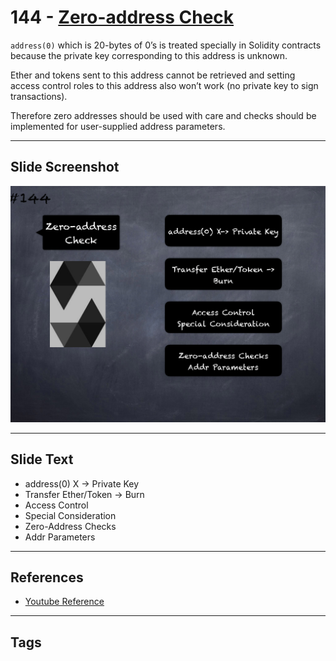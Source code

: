 # 144 - [Zero-address Check](Zero-address%20Check.md)
`address(0)` which is 20-bytes of 0’s is treated specially in Solidity contracts because the private key corresponding to this address is unknown. 

Ether and tokens sent to this address cannot be retrieved and setting access control roles to this address also won’t work (no private key to sign transactions). 

Therefore zero addresses should be used with care and checks should be implemented for user-supplied address parameters.

___
## Slide Screenshot
![144.png](../../images/3.Solidity%20201/144.png)
___
## Slide Text
- address(0) X -> Private Key
- Transfer Ether/Token -> Burn
- Access Control
- Special Consideration
- Zero-Address Checks
- Addr Parameters
___
## References
- [Youtube Reference](https://youtu.be/C0zBhTgppLQ?t=492)
___
## Tags